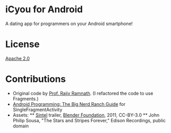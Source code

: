 iCyou for Android
=======================

A dating app for programmers on your Android smartphone!

License
=======

[Apache 2.0](https://apache.org/licenses/LICENSE-2.0)

Contributions
=============
* Original code by [Prof. Rajiv Ramnath](http://web.cse.ohio-state.edu/~ramnath). (I refactored the code to use Fragments.)
* [Android Programming: The Big Nerd Ranch Guide](https://www.bignerdranch.com/books/android-programming/) for SingleFragmentActivity
* Assets:
** [Sintel](http://www.sintel.org) trailer, [Blender Foundation](http://www.blender.org), 2011, CC-BY-3.0
** John Philip Sousa, "The Stars and Stripes Forever," Edison Recordings, public domain

